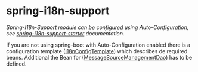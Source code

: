 # spring-i18n-support

_Spring-I18n-Support module can be configured using Auto-Configuration, see [spring-i18n-support-starter](../spring-i18n-support-starter) documentation._

If you are not using spring-boot with Auto-Configuration enabled there is a configuration template ([I18nConfigTemplate](src/main/java/com/namics/oss/spring/support/i18n/config)) which describes de required beans.
Additional the Bean for ([MessageSourceManagementDao](src/main/java/com/namics/oss/spring/support/i18n/dao)) has to be defined.